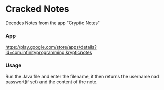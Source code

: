 # Cracked Notes

Decodes Notes from the app "Cryptic Notes"

### App
https://play.google.com/store/apps/details?id=com.infinityprogramming.krypticnotes

### Usage
Run the Java file and enter the filename, it then returns the username nad passwort(if set) and the content of the note.
